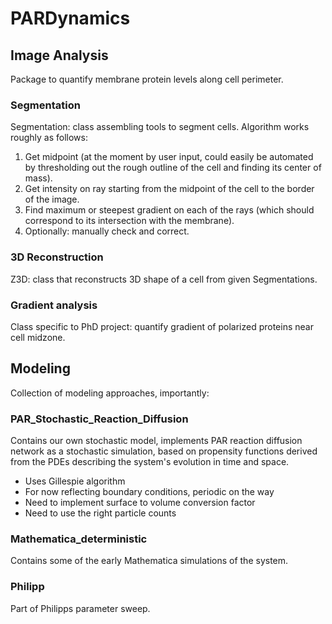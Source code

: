 # PARDynamics
## Image Analysis
Package to quantify membrane protein levels along cell perimeter.
### Segmentation
Segmentation: class assembling tools to segment cells.
Algorithm works roughly as follows:

1.  Get midpoint (at the moment by user input, could easily be automated by thresholding out the rough outline of the cell and finding its center of mass).
2.  Get intensity on ray starting from the midpoint of the cell to the border of the image.
3.  Find maximum or steepest gradient on each of the rays (which should correspond to its intersection with the membrane).
4.  Optionally: manually check and correct.

### 3D Reconstruction
Z3D: class that reconstructs 3D shape of a cell from given Segmentations.
### Gradient analysis
Class specific to PhD project: quantify gradient of polarized proteins near cell midzone.
## Modeling
Collection of modeling approaches, importantly:
### PAR_Stochastic_Reaction_Diffusion
Contains our own stochastic model, implements PAR reaction diffusion network as a stochastic simulation, based on propensity functions derived from the PDEs describing the system's evolution in time and space.

  - Uses Gillespie algorithm
  - For now reflecting boundary conditions, periodic on the way
  - Need to implement surface to volume conversion factor
  - Need to use the right particle counts
  
### Mathematica_deterministic
Contains some of the early Mathematica simulations of the system.

### Philipp
Part of Philipps parameter sweep.

